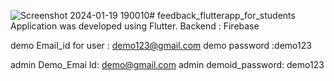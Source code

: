 ![Screenshot 2024-01-19 190010](https://github.com/harishsethupathi001/feedback_flutterapp_for_students/assets/157125306/8a2d0eb0-a45f-4798-9b4e-49bd684387bd)# feedback_flutterapp_for_students
Application was developed using Flutter. Backend : Firebase


demo Email_id for user : demo123@gmail.com
demo password :demo123

admin Demo_Emai ld: demo@gmail.com
admin demoid_password: demo123

